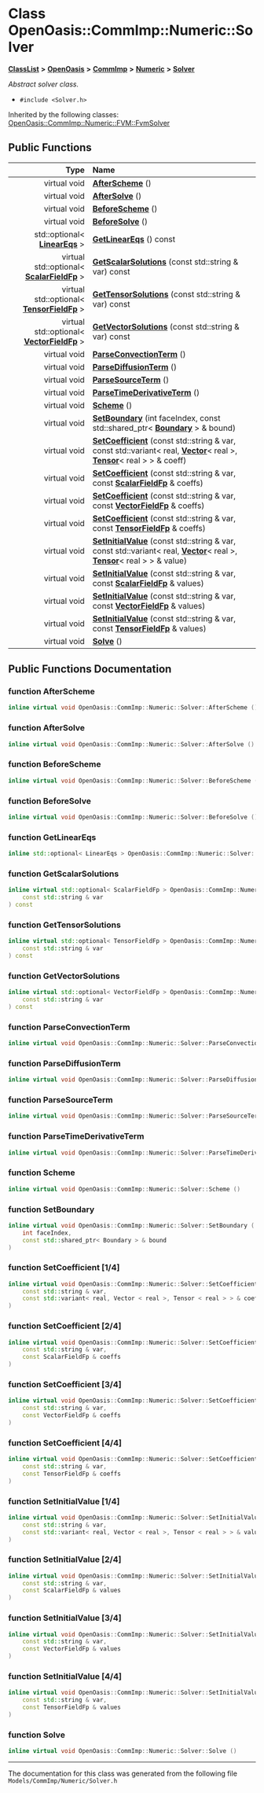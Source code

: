 

# Class OpenOasis::CommImp::Numeric::Solver



[**ClassList**](annotated.md) **>** [**OpenOasis**](namespace_open_oasis.md) **>** [**CommImp**](namespace_open_oasis_1_1_comm_imp.md) **>** [**Numeric**](namespace_open_oasis_1_1_comm_imp_1_1_numeric.md) **>** [**Solver**](class_open_oasis_1_1_comm_imp_1_1_numeric_1_1_solver.md)



_Abstract solver class._ 

* `#include <Solver.h>`





Inherited by the following classes: [OpenOasis::CommImp::Numeric::FVM::FvmSolver](class_open_oasis_1_1_comm_imp_1_1_numeric_1_1_f_v_m_1_1_fvm_solver.md)
































## Public Functions

| Type | Name |
| ---: | :--- |
| virtual void | [**AfterScheme**](#function-afterscheme) () <br> |
| virtual void | [**AfterSolve**](#function-aftersolve) () <br> |
| virtual void | [**BeforeScheme**](#function-beforescheme) () <br> |
| virtual void | [**BeforeSolve**](#function-beforesolve) () <br> |
|  std::optional&lt; [**LinearEqs**](namespace_open_oasis_1_1_comm_imp_1_1_numeric.md#typedef-lineareqs) &gt; | [**GetLinearEqs**](#function-getlineareqs) () const<br> |
| virtual std::optional&lt; [**ScalarFieldFp**](class_open_oasis_1_1_comm_imp_1_1_numeric_1_1_scalar_field.md) &gt; | [**GetScalarSolutions**](#function-getscalarsolutions) (const std::string & var) const<br> |
| virtual std::optional&lt; [**TensorFieldFp**](class_open_oasis_1_1_comm_imp_1_1_numeric_1_1_tensor_field.md) &gt; | [**GetTensorSolutions**](#function-gettensorsolutions) (const std::string & var) const<br> |
| virtual std::optional&lt; [**VectorFieldFp**](class_open_oasis_1_1_comm_imp_1_1_numeric_1_1_vector_field.md) &gt; | [**GetVectorSolutions**](#function-getvectorsolutions) (const std::string & var) const<br> |
| virtual void | [**ParseConvectionTerm**](#function-parseconvectionterm) () <br> |
| virtual void | [**ParseDiffusionTerm**](#function-parsediffusionterm) () <br> |
| virtual void | [**ParseSourceTerm**](#function-parsesourceterm) () <br> |
| virtual void | [**ParseTimeDerivativeTerm**](#function-parsetimederivativeterm) () <br> |
| virtual void | [**Scheme**](#function-scheme) () <br> |
| virtual void | [**SetBoundary**](#function-setboundary) (int faceIndex, const std::shared\_ptr&lt; [**Boundary**](class_open_oasis_1_1_comm_imp_1_1_numeric_1_1_boundary.md) &gt; & bound) <br> |
| virtual void | [**SetCoefficient**](#function-setcoefficient-14) (const std::string & var, const std::variant&lt; real, [**Vector**](class_open_oasis_1_1_comm_imp_1_1_numeric_1_1_vector.md)&lt; real &gt;, [**Tensor**](class_open_oasis_1_1_comm_imp_1_1_numeric_1_1_tensor.md)&lt; real &gt; &gt; & coeff) <br> |
| virtual void | [**SetCoefficient**](#function-setcoefficient-24) (const std::string & var, const [**ScalarFieldFp**](class_open_oasis_1_1_comm_imp_1_1_numeric_1_1_scalar_field.md) & coeffs) <br> |
| virtual void | [**SetCoefficient**](#function-setcoefficient-34) (const std::string & var, const [**VectorFieldFp**](class_open_oasis_1_1_comm_imp_1_1_numeric_1_1_vector_field.md) & coeffs) <br> |
| virtual void | [**SetCoefficient**](#function-setcoefficient-44) (const std::string & var, const [**TensorFieldFp**](class_open_oasis_1_1_comm_imp_1_1_numeric_1_1_tensor_field.md) & coeffs) <br> |
| virtual void | [**SetInitialValue**](#function-setinitialvalue-14) (const std::string & var, const std::variant&lt; real, [**Vector**](class_open_oasis_1_1_comm_imp_1_1_numeric_1_1_vector.md)&lt; real &gt;, [**Tensor**](class_open_oasis_1_1_comm_imp_1_1_numeric_1_1_tensor.md)&lt; real &gt; &gt; & value) <br> |
| virtual void | [**SetInitialValue**](#function-setinitialvalue-24) (const std::string & var, const [**ScalarFieldFp**](class_open_oasis_1_1_comm_imp_1_1_numeric_1_1_scalar_field.md) & values) <br> |
| virtual void | [**SetInitialValue**](#function-setinitialvalue-34) (const std::string & var, const [**VectorFieldFp**](class_open_oasis_1_1_comm_imp_1_1_numeric_1_1_vector_field.md) & values) <br> |
| virtual void | [**SetInitialValue**](#function-setinitialvalue-44) (const std::string & var, const [**TensorFieldFp**](class_open_oasis_1_1_comm_imp_1_1_numeric_1_1_tensor_field.md) & values) <br> |
| virtual void | [**Solve**](#function-solve) () <br> |




























## Public Functions Documentation




### function AfterScheme 

```C++
inline virtual void OpenOasis::CommImp::Numeric::Solver::AfterScheme () 
```






### function AfterSolve 

```C++
inline virtual void OpenOasis::CommImp::Numeric::Solver::AfterSolve () 
```






### function BeforeScheme 

```C++
inline virtual void OpenOasis::CommImp::Numeric::Solver::BeforeScheme () 
```






### function BeforeSolve 

```C++
inline virtual void OpenOasis::CommImp::Numeric::Solver::BeforeSolve () 
```






### function GetLinearEqs 

```C++
inline std::optional< LinearEqs > OpenOasis::CommImp::Numeric::Solver::GetLinearEqs () const
```






### function GetScalarSolutions 

```C++
inline virtual std::optional< ScalarFieldFp > OpenOasis::CommImp::Numeric::Solver::GetScalarSolutions (
    const std::string & var
) const
```






### function GetTensorSolutions 

```C++
inline virtual std::optional< TensorFieldFp > OpenOasis::CommImp::Numeric::Solver::GetTensorSolutions (
    const std::string & var
) const
```






### function GetVectorSolutions 

```C++
inline virtual std::optional< VectorFieldFp > OpenOasis::CommImp::Numeric::Solver::GetVectorSolutions (
    const std::string & var
) const
```






### function ParseConvectionTerm 

```C++
inline virtual void OpenOasis::CommImp::Numeric::Solver::ParseConvectionTerm () 
```






### function ParseDiffusionTerm 

```C++
inline virtual void OpenOasis::CommImp::Numeric::Solver::ParseDiffusionTerm () 
```






### function ParseSourceTerm 

```C++
inline virtual void OpenOasis::CommImp::Numeric::Solver::ParseSourceTerm () 
```






### function ParseTimeDerivativeTerm 

```C++
inline virtual void OpenOasis::CommImp::Numeric::Solver::ParseTimeDerivativeTerm () 
```






### function Scheme 

```C++
inline virtual void OpenOasis::CommImp::Numeric::Solver::Scheme () 
```






### function SetBoundary 

```C++
inline virtual void OpenOasis::CommImp::Numeric::Solver::SetBoundary (
    int faceIndex,
    const std::shared_ptr< Boundary > & bound
) 
```






### function SetCoefficient [1/4]

```C++
inline virtual void OpenOasis::CommImp::Numeric::Solver::SetCoefficient (
    const std::string & var,
    const std::variant< real, Vector < real >, Tensor < real > > & coeff
) 
```






### function SetCoefficient [2/4]

```C++
inline virtual void OpenOasis::CommImp::Numeric::Solver::SetCoefficient (
    const std::string & var,
    const ScalarFieldFp & coeffs
) 
```






### function SetCoefficient [3/4]

```C++
inline virtual void OpenOasis::CommImp::Numeric::Solver::SetCoefficient (
    const std::string & var,
    const VectorFieldFp & coeffs
) 
```






### function SetCoefficient [4/4]

```C++
inline virtual void OpenOasis::CommImp::Numeric::Solver::SetCoefficient (
    const std::string & var,
    const TensorFieldFp & coeffs
) 
```






### function SetInitialValue [1/4]

```C++
inline virtual void OpenOasis::CommImp::Numeric::Solver::SetInitialValue (
    const std::string & var,
    const std::variant< real, Vector < real >, Tensor < real > > & value
) 
```






### function SetInitialValue [2/4]

```C++
inline virtual void OpenOasis::CommImp::Numeric::Solver::SetInitialValue (
    const std::string & var,
    const ScalarFieldFp & values
) 
```






### function SetInitialValue [3/4]

```C++
inline virtual void OpenOasis::CommImp::Numeric::Solver::SetInitialValue (
    const std::string & var,
    const VectorFieldFp & values
) 
```






### function SetInitialValue [4/4]

```C++
inline virtual void OpenOasis::CommImp::Numeric::Solver::SetInitialValue (
    const std::string & var,
    const TensorFieldFp & values
) 
```






### function Solve 

```C++
inline virtual void OpenOasis::CommImp::Numeric::Solver::Solve () 
```




------------------------------
The documentation for this class was generated from the following file `Models/CommImp/Numeric/Solver.h`

